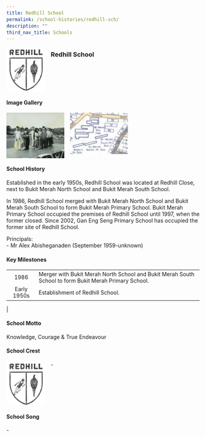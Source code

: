```yaml
---
title: Redhill School
permalink: /school-histories/redhill-sch/
description: ""
third_nav_title: Schools
---
```

<img src="/images/redhillsch1.png" style="width:20%;margin-right:15px;" align = "left">

### **Redhill School**

<br clear="left">

#### **Image Gallery**

<p><a href="/images/redhillsch2.jpg">  
<img src="/images/redhillsch2.jpg" style="width:30%;margin-right:15px;" align = "left">
</a></p>

<p><a href="/images/redhillsch3.jpg">  
<img src="/images/redhillsch3.jpg" style="width:30%;margin-right:15px;" align = "left">
</a></p>

<br clear="left">

#### **School History**
Established in the early 1950s, Redhill School was located at Redhill Close, next to Bukit Merah North School and Bukit Merah South School.  
  
In 1986, Redhill School merged with Bukit Merah North School and Bukit Merah South School to form Bukit Merah Primary School. Bukit Merah Primary School occupied the premises of Redhill School until 1997, when the former closed. Since 2002, Gan Eng Seng Primary School has occupied the former site of Redhill School.  
  
Principals:<br>
\- Mr Alex Abisheganaden (September 1959-unknown) 

#### **Key Milestones**

|  |  |
|:---:|---|
| 1986 | Merger with Bukit Merah North School and Bukit Merah South School to form Bukit Merah Primary School. |
| Early 1950s | Establishment of Redhill School. |
|

#### **School Motto**
Knowledge, Courage & True Endeavour

#### **School Crest**
<img src="/images/redhillsch1.png" style="width:20%;margin-right:15px;" align = "left">

\-

<br clear="left">

#### **School Song**
\-